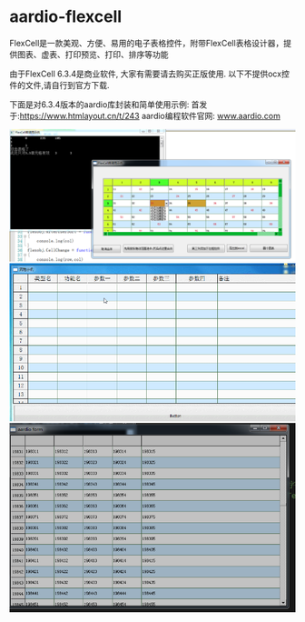 # aardio-flexcell
FlexCell是一款美观、方便、易用的电子表格控件，附带FlexCell表格设计器，提供图表、虚表、打印预览、打印、排序等功能

由于FlexCell 6.3.4是商业软件, 大家有需要请去购买正版使用.
以下不提供ocx控件的文件,请自行到官方下载.

下面是对6.3.4版本的aardio库封装和简单使用示例:
首发于:https://www.htmlayout.cn/t/243
aardio编程软件官网: www.aardio.com

![image](https://github.com/popde/aardio-flexcell/blob/main/1546607308418818.png)
![image](https://github.com/popde/aardio-flexcell/blob/main/1547455653741133.gif)
![image](https://github.com/popde/aardio-flexcell/blob/main/1569031201313343.png)
